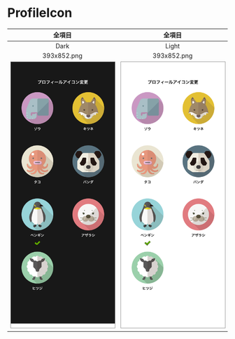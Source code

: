 # ProfileIcon

|全項目|全項目|
|:---:|:---:|
|Dark|Light|
|393x852.png|393x852.png|
|<img src='../ReferenceImages_64/ProfileIcon/testProfileIconViewController_全項目_Dark_393x852.png' width='250' style='border: 1px solid #999' />|<img src='../ReferenceImages_64/ProfileIcon/testProfileIconViewController_全項目_Light_393x852.png' width='250' style='border: 1px solid #999' />|

